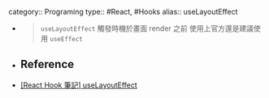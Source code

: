 category:: Programing
type:: #React, #Hooks
alias:: useLayoutEffect

- > `useLayoutEffect` 觸發時機於畫面 render 之前
  > 使用上官方還是建議使用 `useEffect`
- ## Reference
- [[React Hook 筆記] useLayoutEffect](https://medium.com/hannah-lin/react-hook-%E7%AD%86%E8%A8%98-uselayouteffect-30c93301a618)